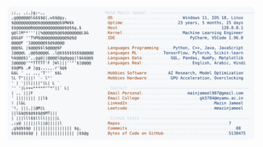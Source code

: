 <picture>
  <source srcset="https://raw.githubusercontent.com/mmazinjameel/mmazinjameel/main/dark_mode.svg?v=1746050970" media="(prefers-color-scheme: dark)">
  <img src="https://raw.githubusercontent.com/mmazinjameel/mmazinjameel/main/light_mode.svg?v=1746050970">
</picture>
